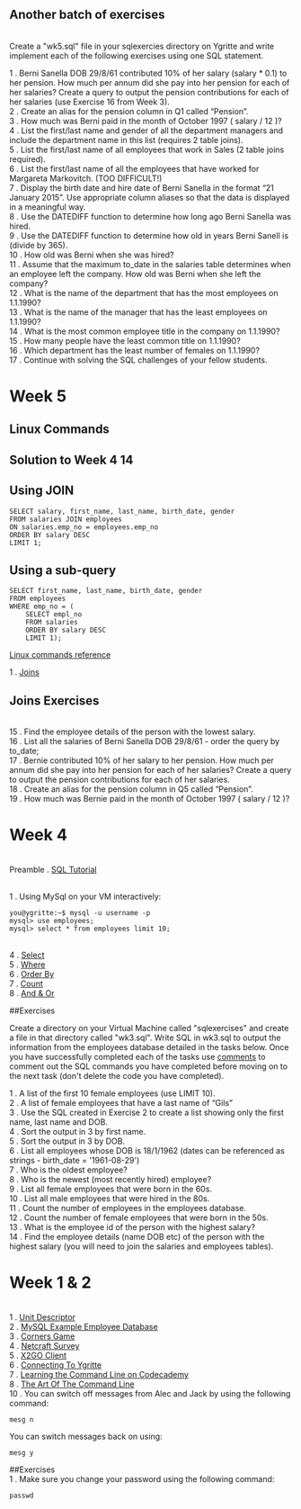 
<!---
# Week 18



1 . [Resolving Many-To-Many Relationships](https://drive.google.com/open?id=1kpIthRghqHO-vStDC3TZYGqiQxMCl6JstgNUbMPVoeY)


# Week 17

1 . [Normalisation](http://www.sqa.org.uk/e-learning/MDBS01CD/page_20.htm)
<br>2 . [Normalisation Guide 2](http://www.quepublishing.com/articles/article.aspx?p=27785)
<br>3 . [Normalisation Guide 3](http://www.essentialsql.com/get-ready-to-learn-sql-database-normalization-explained-in-simple-english/)

## Exercises

1 . Study the following [example](http://www.sqa.org.uk/e-learning/MDBS01CD/page_26.htm) and ask if you have questions.
<br>2 . SQA Normalisation [Question 1](http://www.sqa.org.uk/e-learning/MDBS01CD/page_35.htm)
<br>3 . SQA Normalisation [Question 2](http://www.sqa.org.uk/e-learning/MDBS01CD/page_36.htm)
<br>4 . [More Normalisation Questions (with answers)](https://cs.senecac.on.ca/~dbs201/pages/Normalization_Practice.htm)

# Week 16

1 . [Chess Club](https://drive.google.com/open?id=0B-CFaefA1v4RTFRQUV90eUhsNEk)
<br>2 . [Garage](https://drive.google.com/open?id=0B-CFaefA1v4RdXpCeE9YYnQ3VlE)
<br>3 . [Cinema](https://drive.google.com/open?id=0B-CFaefA1v4RNThLZ2xzWDc4ME0)
<br>4 . [Caravan](https://drive.google.com/open?id=0B-CFaefA1v4RXzF3NERPaUtJYjQ)
<br>5 . [Bus Timetable](https://drive.google.com/open?id=0B-CFaefA1v4RdG5GcUVaYTNtUTQ)
<br>6 . [Gelncaldy College ERM Answer](https://drive.google.com/open?id=0B-CFaefA1v4Ra0hnakQ1MmpWY3c)

## Exercises

1 . Continue with Exercise 2 from week 15.
<br>2 . [Gelncaldy College ERM Exercise](https://drive.google.com/open?id=1VROyQv4qqRK9uyzXGJf8cNlNrizrcYhNzH_zXb2V8I4)

# Week 15

1 . [Crows Feet Notation](https://docs.google.com/document/d/13g8ft7SfZx2bjcboiq_26PzOS3xFaWCfsHUqJkN5XA0/pub)
<br>2 . [Employees Conceptual](https://docs.google.com/document/d/13ciUimLe1DHgF9qM98Qv_lJnnsygEvSiqfvgYQ7dkBA/pub)
<br>3 . [Introduction To ERM](https://drive.google.com/open?id=0B-CFaefA1v4RZkpXSURLT1ZnSm8)
<br>4 . [Assessment Schedule](https://docs.google.com/document/d/1KO7tyPs0YO1ES2W3C4Gjoh6IHAyClhv92J93sMLWvLs/pub)
<br>5 . [Database Design Tutorial](http://en.tekstenuitleg.net/articles/software/database-design-tutorial/intro.html)
<br>6 . [Example ERDs](http://databaseanswers.org/data_models/index.htm)

## Exercises

1 . In your groups - you are required to write a project brief for the example Employees database. Imagine that the database is yet to be created and you are an business user writing a requirements document. All you will be aware of is *what* you want to store and *why* you want to store it. Exact field details will not be known at this stage. Write the requirements in a file on Ygritte called "requirements.txt" as a series of bullet points.  
<br>2 . Complete the following [conceptual ERM exercises](https://docs.google.com/document/d/1Bb0M0Q-8o-zHqi57ZejlbIcNXlG1pIg7sde5DbnCD0U/edit?usp=sharing)

# Week 10 
# Block 3 Week 10

<br>1. Revision Answers:
```
vim /home/share/assessments/rdbms/rdbmsrev.txt
vim /home/share/assessments/rdbms/rdbmsmc.txt
```

# Block 3 Week 8 & 9 

<br>1. [Resolving Many-To-Many Relationships](https://drive.google.com/open?id=1kpIthRghqHO-vStDC3TZYGqiQxMCl6JstgNUbMPVoeY)
<br>2. [RDBMS Questions 1](https://docs.google.com/document/d/13k76hD465jPQNqL91-PLVys0TpqfTyXyoCYPE84jZQM/edit?usp=drivesdk)
<br>3. [RDBMS Questions 2](https://docs.google.com/document/d/1r3nuDsRRIRqjvZDufGjNfOiZbdB8RO5MsE7vYU0abZ4/edit?usp=drivesdk)
<br>4. [Normalisation Summary](https://www.sqa.org.uk/e-learning/MDBS01CD/page_34.htm)
# Block 3 Week 6 & 7

1 . [Chess Club Answer](https://drive.google.com/open?id=0B-CFaefA1v4RTFRQUV90eUhsNEk)
<br>2 . [Garage](https://drive.google.com/open?id=0B-CFaefA1v4RdXpCeE9YYnQ3VlE)
<br>3 . [Cinema](https://drive.google.com/open?id=0B-CFaefA1v4RNThLZ2xzWDc4ME0)
<br>4 . [Caravan](https://drive.google.com/open?id=0B-CFaefA1v4RXzF3NERPaUtJYjQ)
<br>5 . [Bus Timetable](https://drive.google.com/open?id=0B-CFaefA1v4RdG5GcUVaYTNtUTQ)
<br>7 . [Gelncaldy College ERM Answer](https://drive.google.com/open?id=0B-CFaefA1v4Ra0hnakQ1MmpWY3c)
<br>8 . [Normalisation](http://www.sqa.org.uk/e-learning/MDBS01CD/page_20.htm)
<br>9 . [Normalisation Guide 2](http://www.quepublishing.com/articles/article.aspx?p=27785)
<br>10 . [Normalisation Guide 3](http://www.essentialsql.com/get-ready-to-learn-sql-database-normalization-explained-in-simple-english/)

## Exercises


<br>1 . [Gelncaldy College ERM Exercise](https://drive.google.com/open?id=1VROyQv4qqRK9uyzXGJf8cNlNrizrcYhNzH_zXb2V8I4)
<BR>2 . Study the following [example](http://www.sqa.org.uk/e-learning/MDBS01CD/page_26.htm) and ask if you have questions.
<br>3 . SQA Normalisation [Question 1](http://www.sqa.org.uk/e-learning/MDBS01CD/page_35.htm)
<br>4 . SQA Normalisation [Question 2](http://www.sqa.org.uk/e-learning/MDBS01CD/page_36.htm)
<br>5 . [More Normalisation Questions (with answers)](https://cs.senecac.on.ca/~dbs201/pages/Normalization_Practice.htm)


# Block 3 Week 5

1 . [Crows Feet Notation](https://docs.google.com/document/d/13g8ft7SfZx2bjcboiq_26PzOS3xFaWCfsHUqJkN5XA0/pub)
<br>2 . [Introduction To ERM](https://drive.google.com/open?id=0B-CFaefA1v4RZkpXSURLT1ZnSm8)
<br>3 . [Database Design Tutorial](http://en.tekstenuitleg.net/articles/software/database-design-tutorial/intro.html)
<br>4 . [Example ERDs](http://databaseanswers.org/data_models/index.htm)
<br>5 . LO2 Assessment:
```
firefox /home/share/assessments/rdbms/acme.pdf
```
<br>5 . [Introduction To Database Modelling](https://m.youtube.com/watch?v=rBCXhbA3hPg)
id cols and select data types https://m.youtube.com/watch?v=rPDtXErt_rM
## Exercises

1 . In your groups - you are required to write a project brief for the example Employees database. Imagine that the database is yet to be created and you are an business user writing a requirements document. All you will be aware of is *what* you want to store and *why* you want to store it. Exact field details will not be known at this stage. Write the requirements in a file on Ygritte called "requirements.txt" as a series of bullet points.  
<br>2 . Complete the following [conceptual ERM exercises](https://docs.google.com/document/d/1Bb0M0Q-8o-zHqi57ZejlbIcNXlG1pIg7sde5DbnCD0U/edit?usp=sharing)


# Block 3 Week 3

<br>1 . [Database Design Tutorial](https://www.tutorialspoint.com/dbms/)
<br>2 . [Oracle Academy](http://ilearning.oracle.com/ilearn/en/learner/jsp/login.jsp?site=OracleAcad)
https://www.youtube.com/watch?v=KSZSG-TbhiA
# Block 3 Week 1 & 2

<br> 1 . Assessment schedule:
```
vim /home/share/assessments/rdbms/readme.txt
```
<br> 2 . LO3 & LO4 Assessment:
```
firefox /home/share/assessments/rdbms/sql.pdf
```
<br> 3 . [Data Dictionary Example](https://drive.google.com/open?id=1nVBDarU8adeovVxJidhaFhwTbi-kuZ8UgWZKYGg79u0)
<br> 4 . [Concat Function](http://www.tutorialspoint.com/mysql/mysql-concat-function.htm)
<br> 5 . [Week 11&12 Answers](https://gist.github.com/GedMullen/4ed09c5853e730a88e8e)

## Exercises

<br>1 . Complete Task 1 of the assessment using the following [Data Dictionary Example](https://drive.google.com/open?id=1nVBDarU8adeovVxJidhaFhwTbi-kuZ8UgWZKYGg79u0).
<br>2 . Use the following set up commands to complete the remaining SQL tasks:
```
mkdir sqlass
cd sqlass
cp /home/share/assessments/rdbms/orderdata.sql .
cp /home/share/assessments/rdbms/tabledata.sql .
```


# Graded Unit Revision

[Software Development Mindmap](https://drive.google.com/open?id=0B-CFaefA1v4RRDRiZjRDSVhMQk0)

```
vim /home/share/rdbms/prog1.txt
firefox hnd-computing.com
```

# Week 11 & 12 

<br> 1 . [MySQL Example Employee Database](https://dev.mysql.com/doc/employee/en/sakila-structure.html)
<br> 2 . ["Crows Foot" Quick Reference](https://docs.google.com/document/d/13g8ft7SfZx2bjcboiq_26PzOS3xFaWCfsHUqJkN5XA0/pub)
<br> 3 . [Primary Keys](http://www.w3schools.com/sql/sql_primarykey.asp)
<br> 4 . [Foreign Keys](http://www.w3schools.com/sql/sql_foreignkey.asp)
<br> 5 . [Auto Increment](http://dev.mysql.com/doc/refman/5.7/en/example-auto-increment.html)
<br> 6 . [NULL Values](http://www.w3schools.com/sql/sql_null_values.asp)

## Exercises
<br>1 . Copy wk10.sql to wk11.sql. Add the "titles" and "salaries" tables in [MySQL Example Employee Database](https://dev.mysql.com/doc/employee/en/sakila-structure.html) to your script.
<br>2 . Add in the [Primary Key](http://www.w3schools.com/sql/sql_primarykey.asp) and [Foreign Keys](http://www.w3schools.com/sql/sql_foreignkey.asp) constraints.
<br>3 . Add [Auto Increment](http://dev.mysql.com/doc/refman/5.7/en/example-auto-increment.html) to the emp_no key in the employees table.
<br>4 . Insert data into your tables and write select statements to check your data.
<br>5 . Continue to add the other tables (dept_manager etc) to your script.

## Group Exercise

What would be the impact on the output of the queries you have create if null values were allowed in the following columns of the employees database (document your answers in a file called null.txt)? 

<ul>
<li>employees.emp_no
<li>employees.birth_date
<li>employees.hire_date
<li>salaries.to_date
<li>titles.to_date
</ul>


# 6 March 2017

[Data Dictionary Link](https://docs.google.com/document/d/1Rs_0UxA8Q8yQB8nI16_zdnIsOy_mE_Ll4YY3bDxWlRM/edit?usp=sharing)

<br> 1 . [Creating Tables](http://www.w3schools.com/sql/sql_create_table.asp)
<br> 2 . [Data Types](http://www.w3schools.com/sql/sql_datatypes.asp)
<br> 3 . [Inserting Data](http://www.w3schools.com/sql/sql_insert.asp)
<br> 4 . [Updating Data](https://www.w3schools.com/sql/sql_update.asp)
<br> 5 . [Deleting Data](https://www.w3schools.com/sql/sql_delete.asp)
<br> 6 . [MySQL Example Employee Database](https://dev.mysql.com/doc/employee/en/sakila-structure.html)
<br> 7 . Creating a database on Ygritte:
```sql
DROP DATABASE IF EXISTS <yourusername>;
CREATE DATABASE <yourusername>;
USE <yourusername>;
```
<br> 8 . Useful commands to put at the end of your script to check that it is working correctly:
```sql
SHOW TABLES;
DESCRIBE employees;
SELECT * FROM employees LIMIT 10;
```
## Exercises
<br>1 . Create a file in your sqlexercises folder called wk10.sql and write a script to create an "employees" database table with the same column names and data types as the employees table in the [MySQL Example Employee Database](https://dev.mysql.com/doc/employee/en/sakila-structure.html). Don't include any constraints such as primary keys at this stage. 
<br>2 . Add insert statements to wk10.sql to add data to your table.
<br>3 . Add select statements to wk10.sql to check that the data has been inserted correctly.
<br>4 . Add update and delete statements.
<br>5 . If you manage to complete the tasks above carry on with week 6 and 7 exercises.


# Week 13
<br>1 . [SQLi Hall Of Shame](http://codecurmudgeon.com/wp/sql-injection-hall-of-shame/)
<br>2 . [SQL Injection](http://www.w3schools.com/sql/sql_injection.asp)

# Exercises
<br>1 . In your groups pick a news article from the [SQLi Hall Of Shame](http://codecurmudgeon.com/wp/sql-injection-hall-of-shame/) and create a 10 minute presentation on it. 
<br>2 . Complete the [SQL Injection](http://www.w3schools.com/sql/sql_injection.asp) exercises.  


# Week 12

## Practical uses of RDBMS - Dynamic Web in PHP

We will do a little introduction to dynamic web development today so you can have an idea of the importance of databases in the modern web. You will study PHP in second year, however today we will cover a small example of how to make a dynamic website using PHP and MySQL.

<br>You will need to
<br>1. Download a portable web server [from this link](https://drive.google.com/open?id=14hXuvxkn8PtwkLvYkJbqJjx2X_P-nokI)
<br>2. Unzip the folder somewhere convenient and launch the "uWamp" application.
<br>3. Ensure the web servers are active in the application window
<br>4. Visit your [local web page (localhost)](http://localhost/) you should see a basic page.

Your tutor will guide you for the completio of the example.

# Break Week

<br>3 . Group exercise - In your groups create a presentation on a Relational Database Management System of your choice. Your presentation should answer the following questions:
<ul>
<li>How popular is the RDBMS?
<li>What are the unique features of the RDBMS?
<li>Which companies/organisations/systems use the RDBMS?
<li>What is the history of the RDBMS?  
 <li> Examples: MySQL, Microsoft Access, Microsoft SQL Server, Oracle DB, SQLite...
</ul>


# Week 9 - 10

1 . Week 5 Answers (All)
```
vim /home/share/rdbms/wk5answers.sql
mysql -t -u student < /home/share/rdbms/wk5answers.sql 
```
## Exercises
<br>1 . Copy and run the Week 5 answers and understand them (apart from Exercise 6!).
<br>2 . Continue with Week 6 and 7 exercises. Create a wk6.sql and wk7.sql file in your sqlexercises folder. 

# Week 

<br>2 . [SQL GROUP BY](http://www.w3schools.com/sql/sql_groupby.asp)

##SQL Exercises

Complete previous weeks exercises first. Create a file in your sqlexercises folder on Ygritte called "wk7.sql" and complete the following exercises:

<br>1 . Display each last name in the employees table with a count of the number of occurrences of that last name.
<br>2 . Display each first name in the employees table with a count of the number of occurrences of that first name.
<br>3 . Use the ORDER BY and LIMIT clauses to identify the ten most common last names in the database.
<br>4 . Use the ORDER BY and LIMIT clauses to identify the ten most common first names in the database.
<br>5 . Write SQL to determine if there Is there anyone in the database that has the same first name/last name combination (group by first_name, last_name and count emp_no)?
<br>6 . Show the top 10 employees that have moved department the most.
<br>7 . Show the top 10 employees that have had the most changes in salary.
<br>8 . Show the top 10 employees that have had the most changes in title. 
<br>9 . Put the answers to your github SQL challenges on github. Check your challenge answers against other students.

##Exercises
1 . Read the tutorial on [SQL Sub Queries](http://beginner-sql-tutorial.com/sql-subquery.htm)
<br>2 . Continue with the exercises from Week 5.
<br>3 . Show the top 10 employees that have moved department the most. (use file wk6.sql) 
<br>4 . Are there any employees that have the same first/last name and DOB?
<br>5 . Familiarise yourself with [Vim](http://www.vim.org/)



# Week 6 - 7 - 8

## Github

1 . [GitHub Is Your New CV](http://code.dblock.org/2011/07/14/github-is-your-new-resume.html)
<br>2 . [GitHub Home](https://github.com/)
<br>3 . [Example Profile](https://github.com/marijnh)
<br>4 . [GitHub CV Generator](http://resume.github.io/)
<br>5 . [Mineplex Project Contributions](https://drive.google.com/file/d/0B7l9n3yk5ob0b0JCWXU5ZjY4dUk/view?ts=58170cea)
##Exercises

1 . Complete these [GitHub Exercises](https://docs.google.com/document/d/1ef9MfJc4KFWECrF-YimnZNawzr--TptdNaoci7gvjBM/edit?usp=sharing)
<br>2 . Add a file called yourname_sqlchallenges.md to the [Fife College blue](https://github.com/RDBMS17-18AA/Blue) private repository with an SQL challenge for your fellow students. Make sure you have a solution to the challenge and if the challenge requires any other knowledge other than that presented in class, you must indicate what else is required in your challenge.
<br>3 . Create a directory on Ygritte called "sqlchallenges" and place the answer to your challenge in this directory in a file named answer.sql. Attempt some of the challenges posed by other students and put your answers in the sqlchallenges directory in the format nameofchallenger_answer.sql.

Make sure you have added your SQL challenge detailed above to the blue repository. 

## Using MySql using a script

```
mkdir sqlexercises
cd sqlexercises
gedit test.sql
select * from employees limit 10;
you@ygritte:~$ mysql -t -u student employees < test.sql
```

## SQL Exercises
1 . [Aliases](http://www.w3schools.com/sql/sql_alias.asp)
<br>2 . [Dates](http://www.w3schools.com/sql/sql_dates.asp)
<br>3 . [Functions](http://www.w3schools.com/sql/sql_functions.asp)
<br>4 . [Inner Join Alternative](https://gist.github.com/GedMullen/da443d8e6956046c02b2)

-->

## Another batch of exercises

<br>Create a "wk5.sql" file in your sqlexercies directory on Ygritte and write implement each of the following exercises using one SQL statement.

1 . Berni Sanella DOB 29/8/61 contributed 10% of her  salary (salary * 0.1) to her pension. How much per annum did she pay into her pension for each of her salaries? Create a query to output the pension contributions for each of her salaries (use Exercise 16 from Week 3).
<br>2 . Create an alias for the pension column in Q1 called “Pension”.
<br>3 . How much was Berni paid in the month of October 1997 ( salary / 12 )?
<br>4 . List the first/last name and gender of all the department managers and include the department name in this list (requires 2 table joins).
<br>5 . List the first/last name of all employees that work in Sales (2 table joins required).
<br>6 . List the first/last name of all the employees that have worked for Margareta Markovitch. (TOO DIFFICULT!)
<br>7 . Display the birth date and hire date of Berni Sanella in the format “21 January 2015”. Use appropriate column aliases so that the data is displayed in a meaningful way. 
<br>8 . Use the DATEDIFF function to determine how long ago Berni Sanella was hired. 
<br>9 . Use the DATEDIFF function to determine how old in years Berni Sanell is (divide by 365).
<br>10 . How old was Berni when she was hired?
<br>11 . Assume that the maximum to_date in the salaries table determines when an employee left the company. How old was Berni when she left the company?
<br>12 . What is the name of the department that has the most employees on 1.1.1990?
<br>13 . What is the name of the manager that has the least employees on 1.1.1990?
<br>14 . What is the most common employee title in the company on 1.1.1990?
<br>15 . How many people have the least common title on 1.1.1990?
<br>16 . Which department has the least number of females on 1.1.1990?
<br>17 . Continue with solving the SQL challenges of your fellow students. 


# Week 5

## Linux Commands

## Solution to Week 4 14
## Using JOIN
```
SELECT salary, first_name, last_name, birth_date, gender
FROM salaries JOIN employees
ON salaries.emp_no = employees.emp_no
ORDER BY salary DESC
LIMIT 1;
```
## Using a sub-query
```
SELECT first_name, last_name, birth_date, gender
FROM employees
WHERE emp_no = (
    SELECT empl_no
    FROM salaries
    ORDER BY salary DESC
    LIMIT 1);
```

[Linux commands reference](https://files.fosswire.com/2007/08/fwunixref.pdf)

1 . [Joins](http://www.w3schools.com/sql/sql_join.asp)

## Joins Exercises

<br>15 . Find the employee details of the person with the lowest salary.
<br>16 . List all the salaries of Berni Sanella DOB 29/8/61 - order the query by to_date;
<br>17 . Bernie contributed 10% of her  salary to her pension. How much per annum did she pay into her pension for each of her  salaries? Create a query to output the pension contributions for each of her salaries.
<br>18 . Create an alias for the pension column in Q5 called “Pension”.
<br>19 . How much was Bernie paid in the month of October 1997 ( salary / 12 )?


# Week 4

<br> Preamble . [SQL Tutorial](http://www.w3schools.com/sql/)

<br>1 . Using MySql on your VM interactively:
```
you@ygritte:~$ mysql -u username -p
mysql> use employees;
mysql> select * from employees limit 10;
```

<br>4 . [Select](http://www.w3schools.com/sql/sql_select.asp)
<br>5 . [Where](http://www.w3schools.com/sql/sql_where.asp)
<br>6 . [Order By](http://www.w3schools.com/sql/sql_orderby.asp)
<br>7 . [Count](http://www.w3schools.com/sql/sql_func_count.asp)
<br>8 . [And & Or](http://www.w3schools.com/sql/sql_and_or.asp)


##Exercises

Create a directory on your Virtual Machine called "sqlexercises" and create a file in that directory called "wk3.sql". Write SQL in wk3.sql to output the information from the employees database detailed in the tasks below. Once you have successfully completed each of the tasks use [comments](http://dev.mysql.com/doc/refman/5.7/en/comments.html) to comment out the SQL commands you have completed before moving on to the next task (don't delete the code you have completed). 

1 . A list of the first 10 female employees (use LIMIT 10).
<br>2 . A list of female employees that have a last name of “Gils”
<br>3 . Use the SQL created in Exercise 2 to create a list showing only the first name, last name and DOB.
<br>4 . Sort the output in 3 by first name.
<br>5 . Sort the output in 3 by DOB.
<br>6 . List all employees whose DOB is 18/1/1962 (dates can be referenced as strings - birth_date = '1961-08-29')
<br>7 . Who is the oldest employee?
<br>8 . Who is the newest (most recently hired) employee?
<br>9 . List all female employees that were born in the 60s.
<br>10 . List all male employees that were hired in the 80s.
<br>11 . Count the number of employees in the employees database.
<br>12 . Count the number of female employees that were born in the 50s.
<br>13 . What is the employee id of the person with the highest salary?
<br>14 . Find the employee details (name DOB etc) of the person with the highest salary (you will need to join the salaries and employees tables).


# Week 1 & 2 
<br>1 . [Unit Descriptor](http://www.sqa.org.uk/files/hn/H16W35.pdf)
<br> 2 . [MySQL Example Employee Database](https://dev.mysql.com/doc/employee/en/sakila-structure.html)
<br> 3 . [Corners Game](https://docs.google.com/document/d/1f8YCnRpKR5dgO-aP77ZXJg5SU6BWLMkiLsc99n1WZe4/pub)
<br> 4 . [Netcraft Survey](http://news.netcraft.com/archives/2015/10/16/october-2015-web-server-survey.html)
<br> 5 . [X2GO Client](https://drive.google.com/file/d/0B-CFaefA1v4RVWN5eFRlSV9YbVU/view?usp=sharing)
<br> 6 . [Connecting To Ygritte](https://docs.google.com/document/d/1wV6XGhOPlpwCMElZAqlH83YYXo_PpdNNdVMN6Toh3mw/pub)
<br> 7 . [Learning the Command Line on Codecademy](https://www.codecademy.com/learn/learn-the-command-line)
<br> 8 . [The Art Of The Command Line](https://github.com/jlevy/the-art-of-command-line)
<br> 10 . You can switch off messages from Alec and Jack by using the following command:
```
mesg n
```
You can switch messages back on using:
```
mesg y
```

##Exercises
<br>1 . Make sure you change your password using the following command:
```
passwd
```
<!--
<br>2 . In groups - study the [MySQL Example Employee Database](https://dev.mysql.com/doc/employee/en/sakila-structure.html) and identify what information you can derive from the database e.g. the oldest employee etc. Document you findings on Ygritte in a file called employees.txt. You can use gedit to edit the file:
```
gedit employees.txt
```
-->

